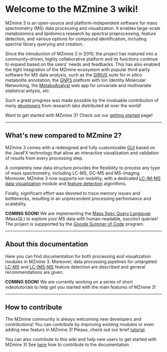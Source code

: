# **Welcome to the MZmine 3 wiki!**
MZmine 3 is an open-source and platform-independent software for mass spectrometry (MS) data processing and visualization. It enables large-scale metabolomics and lipidomics research by spectral preprocessing, feature detection, and various options for compound identification, including spectral library querying and creation.

Since the introduction of MZmine 2 in 2010, the project has matured into a community-driven, highly collaborative platform and its functions continue to expand based on the users' needs and feedbacks. This has also enabled the tight integration of the MZmine ecosystem with popular third-party software for MS data analysis, such as the [SIRIUS](https://bio.informatik.uni-jena.de/software/sirius/) suite for _in silico_ metabolite annotation, the [GNPS](https://gnps.ucsd.edu/ProteoSAFe/static/gnps-splash.jsp?redirect=auth) platform with Ion Identity Molecular Networking, the [MetaboAnalyst](https://www.metaboanalyst.ca/) web app for univariate and multivariate statistical anlysis, _etc._

Such a great progress was made possible by the invaluable contribution of many [developers](https://github.com/mzmine/mzmine3/graphs/contributors) from research labs distributed all over the world!

Want to get started with MZmine 3? Check out our [getting started](getting_started.md) page!
 
---
## **What's new compared to MZmine 2?**
MZmine 3 comes with a redesigned and fully customizable [GUI](main-window-overview.md) based on the JavaFX technology that allow an interactive visualization and validation of results from every processing step.

A completely new data structure provides the flexibility to process any type of mass spectrometry, including LC-MS, GC-MS and MS-imaging. Moreover, MZmine 3 now supports ion mobility, with a dedicated [LC-IM-MS data visualization](visualization_modules/ims_raw_data_overview/IM-data-visualisation.md) module and [feature detection](workflows/imsworkflow/ion-mobility-data-processing-workflow.md) algorithms. 

Finally, significant effort was devoted to trace memory issues and bottlenecks, resulting in an unprecendent processing performance and scalability.

**COMING SOON!** We are implementing the [Mass Spec Query Langauge](https://github.com/rformassspectrometry/SpectraQL) (MassQL) to explore your MS data with human-readable, succinct queries! The project is suppported by the [Google Summer of Code](https://summerofcode.withgoogle.com/) program.


---
## **About this documentation**
Here you can find documentation for both processing and visualization modules in MZmine 3. Moreover, data processing pipelines for untargeted [LC-MS](workflows/lcmsworkflow/lcms-workflow.md) and [LC-IMS-MS](workflows/imsworkflow/ion-mobility-data-processing-workflow.md) feature detection are described and general recommendations are given.

**COMING SOON!** We are currently working on a series of short videotutorials to help get you started with the main features of MZmine 3!

---
## **How to contribute**
The MZmine community is always welcoming new developers and contributions! You can contribute by improving existing modules or even adding new featurs in MZmine 3! Please, check out our brief [tutorial](http://mzmine.github.io/development.html).

You can also contribute to this wiki and help new users to get started with MZmine 3! See [here](contribute.md) how to contribute to the documentation.
